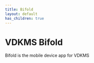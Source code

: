 ```yaml
---
title: Bifold 
layout: default
has_children: true
---
```

# VDKMS Bifold

Bifold is the mobile device app for VDKMS